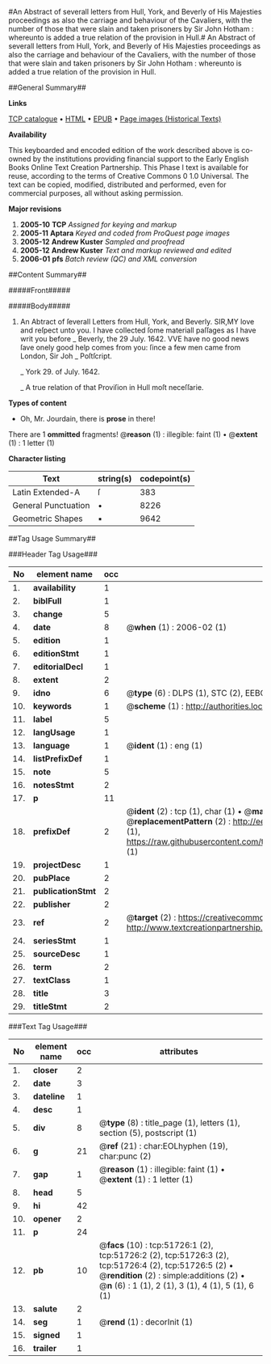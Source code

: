 #An Abstract of severall letters from Hull, York, and Beverly of His Majesties proceedings as also the carriage and behaviour of the Cavaliers, with the number of those that were slain and taken prisoners by Sir John Hotham : whereunto is added a true relation of the provision in Hull.#
An Abstract of severall letters from Hull, York, and Beverly of His Majesties proceedings as also the carriage and behaviour of the Cavaliers, with the number of those that were slain and taken prisoners by Sir John Hotham : whereunto is added a true relation of the provision in Hull.

##General Summary##

**Links**

[TCP catalogue](http://www.ota.ox.ac.uk/tcp/)  • 
[HTML](http://tei.it.ox.ac.uk/tcp/Texts-HTML/free/A23/A23815.html)  • 
[EPUB](http://tei.it.ox.ac.uk/tcp/Texts-EPUB/free/A23/A23815.epub) • 
[Page images (Historical Texts)](https://data.historicaltexts.jisc.ac.uk/view?pubId=eebo-11966594e&pageId=eebo-11966594e-51726-1)

**Availability**

This keyboarded and encoded edition of the
	       work described above is co-owned by the institutions
	       providing financial support to the Early English Books
	       Online Text Creation Partnership. This Phase I text is
	       available for reuse, according to the terms of Creative
	       Commons 0 1.0 Universal. The text can be copied,
	       modified, distributed and performed, even for
	       commercial purposes, all without asking permission.

**Major revisions**

1. __2005-10__ __TCP__ *Assigned for keying and markup*
1. __2005-11__ __Aptara__ *Keyed and coded from ProQuest page images*
1. __2005-12__ __Andrew Kuster__ *Sampled and proofread*
1. __2005-12__ __Andrew Kuster__ *Text and markup reviewed and edited*
1. __2006-01__ __pfs__ *Batch review (QC) and XML conversion*

##Content Summary##

#####Front#####

#####Body#####

1. An Abtract of ſeverall Letters from Hull,
York, and Beverly.
SIR,MY love and reſpect unto you. I have collected
ſome materiall paſſages as I have
writ you before
    _ Beverly, the 29 July. 1642.
VVE have no good news ſave onely good help comes
from you: ſince a few men came from London, Sir
Joh
    _ Poſtſcript.

    _ York 29. of July. 1642.

    _ A true relation of that Proviſion in Hull moſt neceſſarie.

**Types of content**

  * Oh, Mr. Jourdain, there is **prose** in there!

There are 1 **ommitted** fragments! 
 @__reason__ (1) : illegible: faint (1)  •  @__extent__ (1) : 1 letter (1)

**Character listing**


|Text|string(s)|codepoint(s)|
|---|---|---|
|Latin Extended-A|ſ|383|
|General Punctuation|•|8226|
|Geometric Shapes|▪|9642|

##Tag Usage Summary##

###Header Tag Usage###

|No|element name|occ|attributes|
|---|---|---|---|
|1.|__availability__|1||
|2.|__biblFull__|1||
|3.|__change__|5||
|4.|__date__|8| @__when__ (1) : 2006-02 (1)|
|5.|__edition__|1||
|6.|__editionStmt__|1||
|7.|__editorialDecl__|1||
|8.|__extent__|2||
|9.|__idno__|6| @__type__ (6) : DLPS (1), STC (2), EEBO-CITATION (1), OCLC (1), VID (1)|
|10.|__keywords__|1| @__scheme__ (1) : http://authorities.loc.gov/ (1)|
|11.|__label__|5||
|12.|__langUsage__|1||
|13.|__language__|1| @__ident__ (1) : eng (1)|
|14.|__listPrefixDef__|1||
|15.|__note__|5||
|16.|__notesStmt__|2||
|17.|__p__|11||
|18.|__prefixDef__|2| @__ident__ (2) : tcp (1), char (1)  •  @__matchPattern__ (2) : ([0-9\-]+):([0-9IVX]+) (1), (.+) (1)  •  @__replacementPattern__ (2) : http://eebo.chadwyck.com/downloadtiff?vid=$1&page=$2 (1), https://raw.githubusercontent.com/textcreationpartnership/Texts/master/tcpchars.xml#$1 (1)|
|19.|__projectDesc__|1||
|20.|__pubPlace__|2||
|21.|__publicationStmt__|2||
|22.|__publisher__|2||
|23.|__ref__|2| @__target__ (2) : https://creativecommons.org/publicdomain/zero/1.0/ (1), http://www.textcreationpartnership.org/docs/. (1)|
|24.|__seriesStmt__|1||
|25.|__sourceDesc__|1||
|26.|__term__|2||
|27.|__textClass__|1||
|28.|__title__|3||
|29.|__titleStmt__|2||


###Text Tag Usage###

|No|element name|occ|attributes|
|---|---|---|---|
|1.|__closer__|2||
|2.|__date__|3||
|3.|__dateline__|1||
|4.|__desc__|1||
|5.|__div__|8| @__type__ (8) : title_page (1), letters (1), section (5), postscript (1)|
|6.|__g__|21| @__ref__ (21) : char:EOLhyphen (19), char:punc (2)|
|7.|__gap__|1| @__reason__ (1) : illegible: faint (1)  •  @__extent__ (1) : 1 letter (1)|
|8.|__head__|5||
|9.|__hi__|42||
|10.|__opener__|2||
|11.|__p__|24||
|12.|__pb__|10| @__facs__ (10) : tcp:51726:1 (2), tcp:51726:2 (2), tcp:51726:3 (2), tcp:51726:4 (2), tcp:51726:5 (2)  •  @__rendition__ (2) : simple:additions (2)  •  @__n__ (6) : 1 (1), 2 (1), 3 (1), 4 (1), 5 (1), 6 (1)|
|13.|__salute__|2||
|14.|__seg__|1| @__rend__ (1) : decorInit (1)|
|15.|__signed__|1||
|16.|__trailer__|1||
